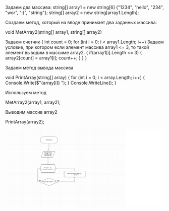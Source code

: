 Задаем два массива:
string[] array1 = new string[6] {"1234", "hello", "234", "wor", ":)", "string"};
string[] array2 = new string[array1.Length];

Создаем метод, который на вводе принимает два заданных массива:

void MetArray2(string[] array1, string[] array2)

Задаем счетчик
{
    int count = 0;
    for (int i = 0; i < array1.Length; i++)
Задаем условие, при котором если элемент массива array1 <= 3, то такой элемент выводим в массиме array2.
    {
    if(array1[i].Length <= 3)
        {
        array2[count] = array1[i];
        count++;
        }
    }
}

Задаем метод вывода массива

void PrintArray(string[] array)
{
    for (int i = 0; i < array.Length; i++)
    {
        Console.Write($"{array[i]} ");
    }
    Console.WriteLine();
}

Используем метод

MetArray2(array1, array2);

Выводим массив array2

PrintArray(array2);

![Alt text](%D0%91%D0%B5%D0%B7%D1%8B%D0%BC%D1%8F%D0%BD%D0%BD%D1%8B%D0%B9.png)
